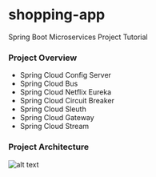 # shopping-app
Spring Boot Microservices Project Tutorial

### Project Overview
- Spring Cloud Config Server
- Spring Cloud Bus
- Spring Cloud Netflix Eureka
- Spring Cloud Circuit Breaker
- Spring Cloud Sleuth
- Spring Cloud Gateway
- Spring Cloud Stream


### Project Architecture
![alt text](https://i.ibb.co/vZMs7R9/microservices.png)
